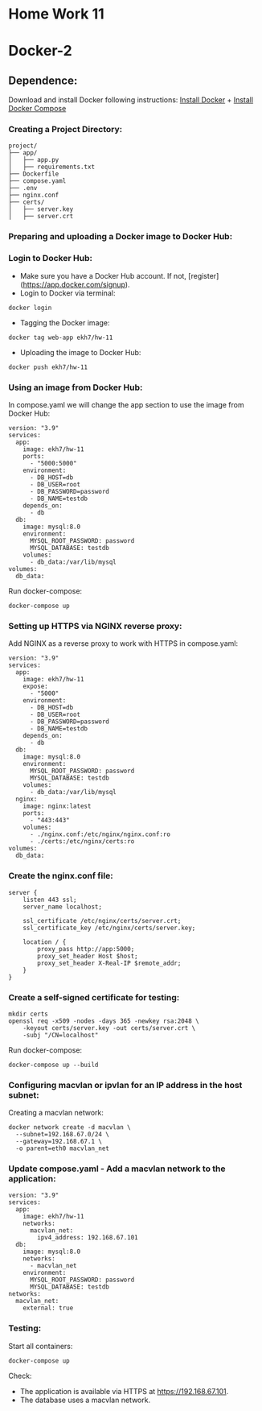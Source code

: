 # Home Work 11

# Docker-2

## Dependence:
Download and install Docker following instructions: [Install Docker](https://docs.docker.com/engine/install/) + [Install Docker Compose](https://docs.docker.com/compose/install/linux/)

### Creating a Project Directory:

```
project/
├── app/
│   ├── app.py
│   ├── requirements.txt
├── Dockerfile
├── compose.yaml
├── .env
├── nginx.conf
├── certs/
│   ├── server.key
│   ├── server.crt
```

### Preparing and uploading a Docker image to Docker Hub:

### Login to Docker Hub:

* Make sure you have a Docker Hub account. If not, [register] (https://app.docker.com/signup).
* Login to Docker via terminal:
```
docker login
```
* Tagging the Docker image:
```
docker tag web-app ekh7/hw-11
```
* Uploading the image to Docker Hub:
```
docker push ekh7/hw-11
```
### Using an image from Docker Hub:
In compose.yaml we will change the app section to use the image from Docker Hub:
```
version: "3.9"
services:
  app:
    image: ekh7/hw-11
    ports:
      - "5000:5000"
    environment:
      - DB_HOST=db
      - DB_USER=root
      - DB_PASSWORD=password
      - DB_NAME=testdb
    depends_on:
      - db
  db:
    image: mysql:8.0
    environment:
      MYSQL_ROOT_PASSWORD: password
      MYSQL_DATABASE: testdb
    volumes:
      - db_data:/var/lib/mysql
volumes:
  db_data:
```
Run docker-compose:
```
docker-compose up
```
### Setting up HTTPS via NGINX reverse proxy:
Add NGINX as a reverse proxy to work with HTTPS in compose.yaml:
```
version: "3.9"
services:
  app:
    image: ekh7/hw-11
    expose:
      - "5000"
    environment:
      - DB_HOST=db
      - DB_USER=root
      - DB_PASSWORD=password
      - DB_NAME=testdb
    depends_on:
      - db
  db:
    image: mysql:8.0
    environment:
      MYSQL_ROOT_PASSWORD: password
      MYSQL_DATABASE: testdb
    volumes:
      - db_data:/var/lib/mysql
  nginx:
    image: nginx:latest
    ports:
      - "443:443"
    volumes:
      - ./nginx.conf:/etc/nginx/nginx.conf:ro
      - ./certs:/etc/nginx/certs:ro
volumes:
  db_data:
```
### Create the nginx.conf file:
```
server {
    listen 443 ssl;
    server_name localhost;

    ssl_certificate /etc/nginx/certs/server.crt;
    ssl_certificate_key /etc/nginx/certs/server.key;

    location / {
        proxy_pass http://app:5000;
        proxy_set_header Host $host;
        proxy_set_header X-Real-IP $remote_addr;
    }
}
```
### Create a self-signed certificate for testing:
```
mkdir certs
openssl req -x509 -nodes -days 365 -newkey rsa:2048 \
    -keyout certs/server.key -out certs/server.crt \
    -subj "/CN=localhost"
```
Run docker-compose:
```
docker-compose up --build
```
### Configuring macvlan or ipvlan for an IP address in the host subnet:

Creating a macvlan network:
```
docker network create -d macvlan \
  --subnet=192.168.67.0/24 \
  --gateway=192.168.67.1 \
  -o parent=eth0 macvlan_net
```
### Update compose.yaml - Add a macvlan network to the application:
```
version: "3.9"
services:
  app:
    image: ekh7/hw-11
    networks:
      macvlan_net:
        ipv4_address: 192.168.67.101
  db:
    image: mysql:8.0
    networks:
      - macvlan_net
    environment:
      MYSQL_ROOT_PASSWORD: password
      MYSQL_DATABASE: testdb
networks:
  macvlan_net:
    external: true
```
### Testing:

Start all containers:
```
docker-compose up
```
Check:

* The application is available via HTTPS at https://192.168.67.101.
* The database uses a macvlan network.
